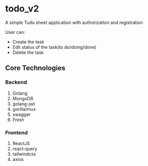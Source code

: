 # todo_v2

A simple Tudu sheet application with authorization and registration

User can:
* Create the task
* Edit status of the task(to do/doing/done)
* Delete the task

## Core Technologies

### Backend

1) Golang
2) MongoDB
3) golang-jwt
4) gorilla/mux
5) swagger
6) Fresh

### Frontend

1) ReactJS
2) react-query
3) tailwindcss
4) axios
